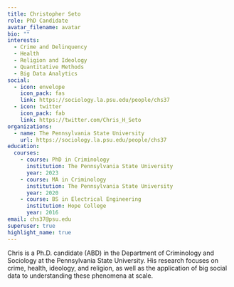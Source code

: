 ```yaml
---
title: Christopher Seto
role: PhD Candidate
avatar_filename: avatar
bio: ""
interests:
  - Crime and Delinquency
  - Health
  - Religion and Ideology
  - Quantitative Methods
  - Big Data Analytics
social:
  - icon: envelope
    icon_pack: fas
    link: https://sociology.la.psu.edu/people/chs37
  - icon: twitter
    icon_pack: fab
    link: https://twitter.com/Chris_H_Seto
organizations:
  - name: The Pennsylvania State University
    url: https://sociology.la.psu.edu/people/chs37
education:
  courses:
    - course: PhD in Criminology
      institution: The Pennsylvania State University
      year: 2023
    - course: MA in Criminology
      institution: The Pennsylvania State University
      year: 2020
    - course: BS in Electrical Engineering
      institution: Hope College
      year: 2016
email: chs37@psu.edu
superuser: true
highlight_name: true
---
```

<!--StartFragment-->

Chris is a Ph.D. candidate (ABD) in the Department of Criminology and Sociology at the Pennsylvania State University. His research focuses on crime, health, ideology, and religion, as well as the application of big social data to understanding these phenomena at scale.

<!--EndFragment-->

